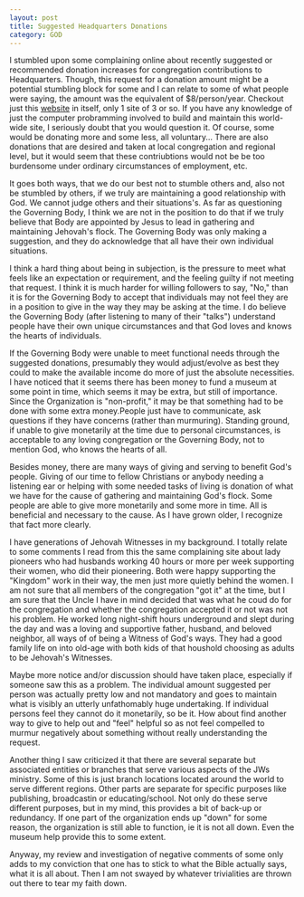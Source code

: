 ```yaml
---
layout: post
title: Suggested Headquarters Donations
category: GOD
---
```


I stumbled upon some complaining online about recently suggested or recommended donation increases for congregation contributions to Headquarters. Though, this request for a donation amount might be a potential stumbling block for some and I can relate to some of what people were saying, the amount was the equivalent of $8/person/year. Checkout just this [website](https://www.jw.org/) in itself, only 1 site of 3 or so. If you have any knowledge of just the computer probramming involved to build and maintain this world-wide site, I seriously doubt that you would question it. Of course, some would be donating more and some less, all voluntary... There are also donations that are desired and taken at local congregation and regional level, but it would seem that these contriubtions would not be be too burdensome under ordinary circumstances of employment, etc.

It goes both ways, that we do our best not to stumble others and, also not be stumbled by others, if we truly  are maintaining a good relationship with God. We cannot judge others and their situations's. As far as questioning the Governing Body, I think we are not in the position to do that if we truly believe that Body are appointed by Jesus to lead in gathering and maintaining Jehovah's flock. The Governing Body was only making a suggestion, and they do acknowledge that all have their own individual situations.

I think a hard thing about being in subjection, is the pressure to meet what feels like an expectation or requirement, and the feeling guilty if not meeting that request. I think it is much harder for willing followers to say, "No," than it is for the Governing Body to accept that individuals may not feel they are in a position to give in the way they may be asking at the time. I do believe the Governing Body (after listening to many of their "talks") understand people have their own unique circumstances and that God loves and knows the hearts of individuals. 

If the Governing Body were unable to meet functional needs through the suggested donations, presumably they would adjust/evolve as best they could to make the available income do more of just the absolute necessities. I have noticed that it seems there has been money to fund a museum at some point in time, which seems it may be extra, but still of importance. Since the Organization is "non-profit," it may be that something had to be done with some extra money.People just have to communicate, ask questions if they have concerns (rather than murmuring). Standing ground, if unable to give monetarily at the time due to personal circumstances, is acceptable to any loving congregation or the Governing Body, not to mention God, who knows the hearts of all.

Besides money, there are many ways of giving and serving to benefit God's people. Giving of our time to fellow Christians or anybody needing a listening ear or helping with some needed tasks of living is donation of what we have for the cause of gathering and maintaining God's flock. Some people are able to give more monetarily and some more in time. All is beneficial and necessary to the cause. As I have grown older, I recognize that fact more clearly. 

I have generations of Jehovah Witnesses in my background. I totally relate to some comments I read from this the same complaining site about lady pioneers who had husbands working 40 hours or more per week supporting their women, who did their pioneering. Both were happy supporting the "Kingdom" work in their way, the men just more quietly behind the women. I am not sure that all members of the congregation "got it" at the time, but I am sure that the Uncle I have in mind decided that was what he coud do for the congregation and whether the congregation accepted it or not was not his problem. He worked long night-shift hours underground and slept during the day and was a loving and supportive father, husband, and beloved neighbor, all ways of of being a Witness of God's ways. They had a good family life on into old-age with both kids of that houshold choosing as adults to be Jehovah's Witnesses.

Maybe more notice and/or discussion should have taken place, especially if someone saw this as a problem. The individual amount suggested per person was actually pretty low and not mandatory and goes to maintain what is visibly an utterly unfathomably huge undertaking. If individual persons feel they cannot do it monetarily, so be it. How about find another way to give to help out and "feel" helpful so as not feel compelled to murmur negatively about something without really understanding the request.

Another thing I saw criticized it that there are several separate but associated entities or branches that serve various aspects of the JWs ministry. Some of this is just branch locations located around the world to serve different regions. Other parts are separate for specific purposes like publishing, broadcastin or educating/school. Not only do these serve different purposes, but in my mind, this provides a bit of back-up or redundancy. If one part of the organization ends up "down" for some reason, the organization is still able to function, ie it is not all down. Even the museum help provide this to some extent.

Anyway, my review and investigation of negative comments of some only adds to my conviction that one has to stick to what the Bible actually says, what it is all about. Then I am not swayed by whatever trivialities are thrown out there to tear my faith down.